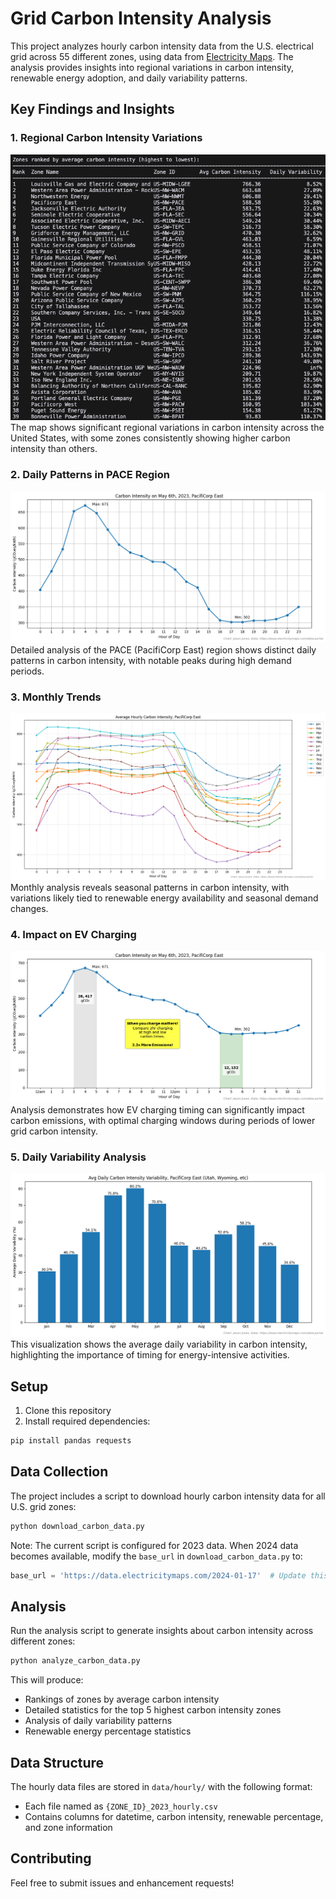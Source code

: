 # Grid Carbon Intensity Analysis

This project analyzes hourly carbon intensity data from the U.S. electrical grid across 55 different zones, using data from [Electricity Maps](https://www.electricitymaps.com/data-portal/united-states-of-america). The analysis provides insights into regional variations in carbon intensity, renewable energy adoption, and daily variability patterns.


## Key Findings and Insights

### 1. Regional Carbon Intensity Variations
![Carbon Intensity Variability USA](artifacts/carbon-intensity-variability-USA.png)
The map shows significant regional variations in carbon intensity across the United States, with some zones consistently showing higher carbon intensity than others.

### 2. Daily Patterns in PACE Region
![Hourly Carbon Intensity PACE](artifacts/hourly-carbon-intensity-6May2023-PACE.png)
Detailed analysis of the PACE (PacifiCorp East) region shows distinct daily patterns in carbon intensity, with notable peaks during high demand periods.

### 3. Monthly Trends
![Monthly Intensity Patterns](artifacts/hourly-intensity-by-month-PACE.png)
Monthly analysis reveals seasonal patterns in carbon intensity, with variations likely tied to renewable energy availability and seasonal demand changes.

### 4. Impact on EV Charging
![EV Charging Impact](artifacts/EV-charge-timing-impact.png)
Analysis demonstrates how EV charging timing can significantly impact carbon emissions, with optimal charging windows during periods of lower grid carbon intensity.

### 5. Daily Variability Analysis
![Daily Carbon Intensity Variability](artifacts/avg-daily-carbon-intensity-variability-PACE.png)
This visualization shows the average daily variability in carbon intensity, highlighting the importance of timing for energy-intensive activities.

## Setup

1. Clone this repository
2. Install required dependencies:
```bash
pip install pandas requests
```

## Data Collection

The project includes a script to download hourly carbon intensity data for all U.S. grid zones:

```bash
python download_carbon_data.py
```

Note: The current script is configured for 2023 data. When 2024 data becomes available, modify the `base_url` in `download_carbon_data.py` to:
```python
base_url = 'https://data.electricitymaps.com/2024-01-17'  # Update this date pattern as needed
```

## Analysis

Run the analysis script to generate insights about carbon intensity across different zones:

```bash
python analyze_carbon_data.py
```

This will produce:
- Rankings of zones by average carbon intensity
- Detailed statistics for the top 5 highest carbon intensity zones
- Analysis of daily variability patterns
- Renewable energy percentage statistics


## Data Structure

The hourly data files are stored in `data/hourly/` with the following format:
- Each file named as `{ZONE_ID}_2023_hourly.csv`
- Contains columns for datetime, carbon intensity, renewable percentage, and zone information

## Contributing

Feel free to submit issues and enhancement requests! 